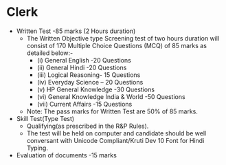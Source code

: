 # Clerk
* Written Test -85 marks (2 Hours duration)
    * The Written Objective type Screening test of two hours duration will consist of 170 Multiple Choice Questions (MCQ) of 85 marks as detailed below:-
        * (i) General English -20 Questions
        * (ii) General Hindi -20 Questions
        * (iii) Logical Reasoning- 15 Questions
        * (iv) Everyday Science – 20 Questions
        * (v) HP General Knowledge -30 Questions
        * (vi) General Knowledge India & World -50 Questions
        * (vii) Current Affairs -15 Questions
    * Note: The pass marks for Written Test are 50% of 85 marks.
* Skill Test(Type Test)
    * Qualifying(as prescribed in the R&P Rules).
    * The test will be held on computer and candidate should be well conversant with Unicode Compliant/Kruti Dev 10 Font for Hindi Typing.
* Evaluation of documents -15 marks